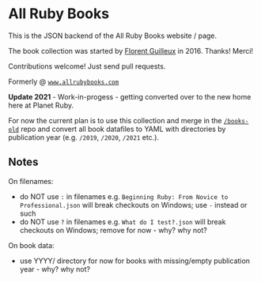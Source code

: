 # All Ruby Books

This is the JSON backend of the All Ruby Books website / page.

The book collection was started by [Florent Guilleux](https://github.com/Florent2) in 2016.  Thanks! Merci!


Contributions welcome! Just send pull requests.


Formerly @ [`www.allrubybooks.com`](http://www.allrubybooks.com/)



**Update 2021** - Work-in-progess - getting converted over to the new home here at Planet Ruby.

For now the current plan is to use this collection and merge in the [`/books-old`](https://github.com/planetruby/books-old) repo
and convert all book datafiles to YAML with directories by publication year (e.g. `/2019`, `/2020`, `/2021` etc.).



## Notes

On filenames:

- do NOT use `:` in filenames e.g. `Beginning Ruby: From Novice to Professional.json` will break checkouts on Windows; use `-` instead or such
- do NOT use `?` in filenames e.g. `What do I test?.json` will break checkouts on Windows; remove for now - why? why not?


On book data:

- use YYYY/ directory for now for books with missing/empty publication year - why? why not?

